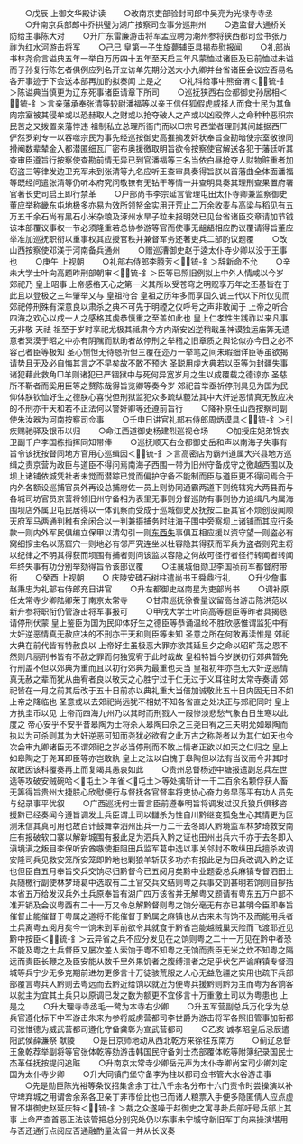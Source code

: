 <!-- { "loadSidebar": true } -->
　　○戊辰  上御文华殿讲读
　　○改南京吏部验封司郎中吴亮为光禄寺寺丞
　　○升南京兵部郎中乔拱璧为湖广按察司佥事分巡荆州
　　○造监督大通桥关防给主事陈大对
　　○升广东雷廉游击将军孟应聘为潮州参将狭西都司佥书张万祚为红水河游击将军
　　○己巳  皇第一子生旋薨辅臣具揭恭慰报闻
　　○礼部尚书林尧俞言谥典五年一举自万历四十五年至天启三年凡蒙恤过诸臣及已前恤过未谥而子孙复行陈乞者俱例应列名开立访单先期分送大小九卿并台省诸臣会议应否易名各开事迹于下会送本部再加酌拟奏闻  上是之
　　○礼科给事中熊奋渭＜锍-釒＞陈谥典当慎更为辽东死事诸臣请章下所司
　　○巡抚狭西右佥都御史孙居相＜锍-釒＞言亲藩承奉张清等较尉潘福等以亲王信任狐假虎威择人而食士民为其鱼肉宗室被其侵牟或以恐赫取人之财或以抢夺破人之产或以凶殴弊人之命种种恶积宗民苦之又拨置亲藩悖违  祖制私立总理所衙门而以□宗号西堂者理刑其间雄据西厂俨然罗刹专一以吞噬宗民为事先经巡按御史高推摘发奸状奉旨查勘暗使宗室敬镣同搰阉数辈辇金入都潜匿细瓦厂密布奥援徼取明旨欲令按察使官解送各犯于藩廷听其查审臣遵旨行按察使查勘前情无异已到官潘福等三名当依白昼抢夺人财物赃重者加窃盗三等律发边卫充军未到张清等九名应听王查审具奏得旨朕以首藩曲全体面潘福等既经问遣张清等仍听本府究问敬镣有无钻干等情一并查明具奏其理刑查果置府署官著长史司启王即行禁革
　　○户部尚书李宗延言管理屯田太仆寺卿兼监察御史董应举称畿东屯地极多亦易为效所领帑金实用开荒止二万余收麦与高梁与稻见有五万五千余石尚有黑石小米杂粮及涿州水旱子粒未报明效已见台省诸臣交章请加节钺该本部覆议事权一节必须隆重若总协参游等官而使事无龃龉相应酌议覆请得旨董应举准加巡抚职衔以重事权其应授官秩并兼督军务还著吏兵二部酌议题覆
　　○改山西按察使邓渼于河南备兵通州
　　○赠巡漕御史赵于逵太仆寺少卿以没于王事也
　　○庚午  上视朝
　　○礼部右侍郎李腾芳＜锍-釒＞辞新命不允
　　○辛未大学士叶向高题昨刑部朝审＜锍-釒＞臣等已照旧例拟上中外人情咸以今岁  郊祀乃  皇上昭事  上帝感格天心之第一义其所以受苍穹之明贶享万年之丕基皆在于此且以登极之三年肇举又与  皇祖符合  皇祖之历年多而享国久诚三代以下所仅见而  郊祀停刑殊有深意良以肃杀之典不可先于明禋之仪呼号之声非敢闻于  上帝之听合四海之欢心以成一人之感格其虔恭慎重之至盖如此也  皇上仁孝性生践祚以来凡事无非敬  天祛  祖至于岁时享祀尤极其祗肃今方内渐安凶逆稍戢虽神谟独运庙筭无遗意者冥漠于昭之中亦有阴隲而默助者故停刑之举稽之旧章质之舆论似亦今日之必不容己者臣等极知  圣心恻怛无待恳祈但三覆在迩万一举笔之间未暇细详臣等虽欲揭请势且无及必自悔其言之不早矣故不敢不预达  圣聪用虔大典若以臣等为封疆失事诸犯藉此救角□羊则诸犯已严锢狱中与死何异宽岁月之生以成覆载之德谅亦  圣慈所不靳者而奚用臣等之赘陈哉得旨览卿等奏今岁  郊祀首举亟祈停刑具见为国为民仰体朕钦恤好生之德朕心喜悦但刑狱监犯众多疏纵藐法其中大奸逆恶情真无赦应决的不刑亦干天和若不正法何以警奸卿等还遵前旨行
　　○降补原任山西按察司副使朱汝器为河南按察司佥事
　　○壬申日讲官礼部右侍郎周炳谟具＜锍-釒＞引疾赐驰驿及银币以归
　　○命江西道御史杨建烈巡视仓场
　　○加授庄妃弟锦衣卫副千户李国栋指挥同知带俸
　　○巡抚顺天右佥都御史岳和声以南海子失事有旨令该抚按督同地方官用心巡缉因＜锍-釒＞言高密店为霸州道属大兴县地方巡缉之责京营为政臣与道臣不得问焉南海子西围一带为旧州守备戍守之徼越西围以及坝上诸铺依城凭社者未觉而潜踪已觉而偏护守备不能制而臣与道臣更不得问焉合于内外各额设巡捕官员外再设总捕府佐一员上则协同通霸两道下则统辖宛大两县而与各城司坊官员京营将领旧州守备相为表里无事则分督巡防有事则协力追缉凡内属海围坝店外属卫屯民居得以一体讥察而受成于巡城御史及抚按二臣其官不烦创设闻顺天府军马两通判稚有余闲合以一判兼摄捕务时驻海子围中旁察坝上诸铺而其应行条款一则内外军民俱编立保甲以清勾引一则[东西失](内外军)事俱互相应援以资守望一则盗必有窝细摉主名以荡窟穴一则地必有邻严究连坐以杜容隐其得获而军兵为盗者则究主将以纪律之不明其得获而坝围有捕者则问该监以容隐之何故可径行者径行转闻者转闻年终失事有功分别举劾得旨令该部议覆
　　○注襄城伯勋卫李国祯前军都督府带衔
　　○癸酉  上视朝
　　○  庆陵安碑石树柱遣尚书王舜鼎行礼
　　○升少詹事赵秉忠为礼部右侍郎充日讲官
　　○升左都御史赵南星为吏部尚书
　　○调补原任太常寺少卿陆卿荣于南京太常寺
　　○甘肃巡抚徐餋量议留高台游击陈洪范以新升参将职衔仍管游击将军事报可
　　○甲戌大学士叶向高等题臣等昨者具揭恳请停刑伏蒙  皇上鉴臣为国为民仰体好生之德臣等恭诵温纶不胜欣感惟谓监犯中有大奸逆恶情真无赦应决的不刑亦干天和则臣等未知  圣意之所在何敢再渎惟是  郊祀大典在前代皆有特赦良以  上帝好生虽极恶大罪亦欲其延旦夕之命以昭旷荡之恩不然则凡丽刑书皆有不赦之罪而何独宽宥于此时哉故  皇祖特旨今岁朕初行郊典暂免行刑盖不但以郊典为重而且以初行郊典为最重也夫当  皇祖初年亦岂无大奸逆恶情真无赦之辈而犹从曲宥者良以敬天之心胜宁过于仁无过于义耳往时太常寺奏请  郊祀皆在一月之前其后改于五十日前亦以典礼重大当倍加诚敬此五十日内固无日不如  上帝之降临也  圣意或以去郊祀尚远犹不相妨不知各省直之处决正与郊祀同时  皇上方执圭币以见  上帝而四海九州乃以其时而刑戮人一叚惨淡悲愁气象白日生寒以此度之  帝心安乎不安乎昔皋陶为士将杀人皋陶曰杀之三尧曰宥之三夫明允如皋陶而执以为可杀则其为大奸逆恶可知而尧犹必欲宥之此万古之称尧者以为其仁如天也今次会审九卿诸臣无不谓郊祀之岁必当停刑而不敢上情者正欲以如天之仁归之  皇上如皋陶之于尧耳即臣等亦岂敢骫  皇上之法以自愧于皋陶但以法有当议而今非其时故敢因该科覆奏再上而复竭其愚衷如此
　　○贵州总督杨述中塘报遣副总兵左世选等攻破安贼碗哈＜屯土＞羊雀＜屯土＞等处擒斩计一千二百余名颗俘获人畜无筭得旨贵州大捷朕心欣慰便行与督抚各官督率将吏协心奋力务早荡平有功人员先与纪录事平优叙
　　○广西巡抚何士晋言臣前遵奉明旨将调发过汉兵狼兵俱移咨援黔已经奏闻今遵旨调发土兵臣谓土司以讎杀为性自川黔继变狐兔生心其情更为叵测未信其真可用也故百计鼓舞幸泗州出兵一万二千去冬即入黔境监军林梦琦救安南庄有报破软口寨以解新城围有报此足为泗兵入黔之证也田州出兵六千亦于去冬即入滇境滇之叛目李保听安酋嗾使拒阻田兵监军葛中选以事关邻封不敢纵田兵擅杀故调安隆司兵见救安笼所安笼即黔地也剿狼羊斩获多功亦有报此足为田兵改调入黔之证也但臣自五月奉旨交兵交饷尽归黔督今已五阅月矣黔中业题委总兵麻镇专督泗田土兵随檄行副使林梦琦葛中选取有二土官交兵文结则粤之兵事交割甚明若饷则自摉括本省五万给发汉兵外土兵原奉旨有湖广四万该省并无解粤又题请有粤东五万户部不准开销及会议粤西有二十一万又令总解黔督则粤之饷分毫无有亦已甚明今臣即奉旨催督止能催督于粤属之道将不能催督于黔属之麻镇也从古来未有饷不及而能用兵者土兵离粤五阅月矣今一饷未到军前欲令其就食于黔省岂能越贼巢天险而飞渡耶近见黔中按臣＜锍-釒＞云异省之兵不应分发见在之饷则粤之二十一万见在黔中者恐不能及粤之土兵督臣又屡次差人索饷于粤不知粤之无饷而责臣无米之炊不知粤之隔远而责臣长鞭之及臣安能从数千里外果饥者之腹缚溃者之足乎伏乞严谕麻镇专督泗城等兵宁少无多克期前进勿更侈言十万徒骇荒服之人心无益危疆之实用也疏下兵部部覆言粤兵入黔则去粤远而去黔近给饷以就近为便粤兵援黔则黔为主而粤为客饷客以就主为宜其土兵只以原调已发之数为额更不宜侈言十万重激土司以为粤患也  上是之
　　○升大理寺寺丞毛一鹭为本寺右少卿
　　○升五军营副总兵万化孚为总兵官遵化标下中军游击朱来为参将威虏营都司李世爵为游击将军各照旧管事加衔都司张惟德为威武营都司遵化守备龚彰为宣武营都司
　　○乙亥  诚孝昭皇后忌辰遣阳武侯薛濂祭  献陵
　　○是日京师地动从西北乾方来徐往东南方
　　○蓟辽总督王象乾荐举副将等官张体乾等劾游击韩国民守备刘士杰部覆体乾等附簿纪录国民士杰革任抚按提问追赃
　　○升南京太常寺少卿岳元声为太仆寺卿尚宝司少卿刘定国为太仆寺少卿
　　○升大同镇门堡守备李为柱以都司佥书管大水谷游击事
　　○先是勋臣陈光裕等条议招集舍余丁壮八千余名分布十六门责令时尝操演以补守埤弃城之用谓舍余系各卫亲丁非市侩比也已而诸人粮票入手便多隐匿倩人应点虚冒不堪御史赵延庆特＜锍-釒＞裁之众遂噪于赵御史之寓寻赴兵部吁号兵部上其事  上命严查首恶正法该管把总分别究处仍以东事未宁城守新旧军丁向来操演堪用与否还通行点阅应否通融酌量汰留一并从长议奏
